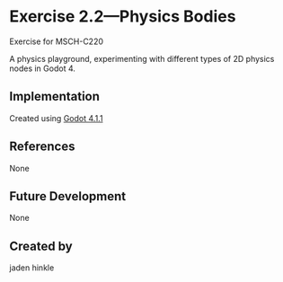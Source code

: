 
# Exercise 2.2—Physics Bodies

Exercise for MSCH-C220

A physics playground, experimenting with different types of 2D physics nodes in Godot 4.

## Implementation

Created using [Godot 4.1.1](https://godotengine.org/download)

## References
None

## Future Development
None

## Created by
jaden hinkle
```
